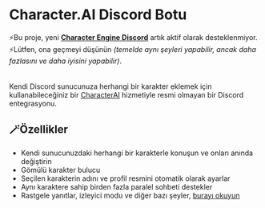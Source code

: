 # Character.AI Discord Botu

⚡Bu proje, yeni **[Character Engine Discord](https://github.com/drizzle-mizzle/Character-Engine-Discord)** artık aktif olarak desteklenmiyor. <br>
⚡Lütfen, ona geçmeyi düşünün *(temelde aynı şeyleri yapabilir, ancak daha fazlasını ve daha iyisini yapabilir)*. <br>
<br><br>
Kendi Discord sunucunuza herhangi bir karakter eklemek için kullanabileceğiniz bir [CharacterAI](https://beta.character.ai/) hizmetiyle resmi olmayan bir Discord entegrasyonu.

<div align="center">    

</div>

## 🪄Özellikler
- Kendi sunucunuzdaki herhangi bir karakterle konuşun ve onları anında değiştirin
- Gömülü karakter bulucu
- Seçilen karakterin adını ve profil resmini otomatik olarak ayarlar
- Aynı karaktere sahip birden fazla paralel sohbeti destekler
- Rastgele yanıtlar, izleyici modu ve diğer bazı şeyler, [burayı okuyun](#documentation)
